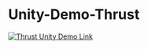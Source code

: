 # Unity-Demo-Thrust

[![Thrust Unity Demo Link](https://www.youtube.com/watch?v=johfUFHpy6c)](https://www.youtube.com/watch?v=johfUFHpy6c)
